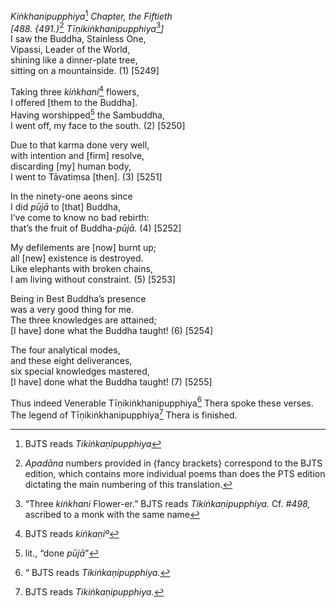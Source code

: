 *Kiṅkhanipupphiya*[^1] *Chapter, the Fiftieth*  
*\[488. {491.}*[^2] *Tīṇikiṅkhanipupphiya*[^3]*\]*  
I saw the Buddha, Stainless One,  
Vipassi, Leader of the World,  
shining like a dinner-plate tree,  
sitting on a mountainside. (1) \[5249\]

Taking three *kiṅkhani*[^4] flowers,  
I offered \[them to the Buddha\].  
Having worshipped[^5] the Sambuddha,  
I went off, my face to the south. (2) \[5250\]

Due to that karma done very well,  
with intention and \[firm\] resolve,  
discarding \[my\] human body,  
I went to Tāvatiṃsa \[then\]. (3) \[5251\]

In the ninety-one aeons since  
I did *pūjā* to \[that\] Buddha,  
I’ve come to know no bad rebirth:  
that’s the fruit of Buddha-*pūjā.* (4) \[5252\]

My defilements are \[now\] burnt up;  
all \[new\] existence is destroyed.  
Like elephants with broken chains,  
I am living without constraint. (5) \[5253\]

Being in Best Buddha’s presence  
was a very good thing for me.  
The three knowledges are attained;  
\[I have\] done what the Buddha taught! (6) \[5254\]

The four analytical modes,  
and these eight deliverances,  
six special knowledges mastered,  
\[I have\] done what the Buddha taught! (7) \[5255\]

Thus indeed Venerable Tīṇikiṅkhanipupphiya[^6] Thera spoke these verses.  
The legend of Tīṇikiṅkhanipupphiya[^7] Thera is finished.

[^1]: BJTS reads *Tikiṅkaṇipupphiya*

[^2]: *Apadāna* numbers provided in {fancy brackets} correspond to the
    BJTS edition, which contains more individual poems than does the PTS
    edition dictating the main numbering of this translation.

[^3]: “Three *kiṅkhani* Flower-er.” BJTS reads *Tikiṅkaṇipupphiya.* Cf.
    *\#498,* ascribed to a monk with the same name

[^4]: BJTS reads *kiṅkaṇiº*

[^5]: lit., “done *pūjā*”

[^6]: “ BJTS reads *Tikiṅkaṇipupphiya.*

[^7]: BJTS reads *Tikiṅkaṇipupphiya.*
